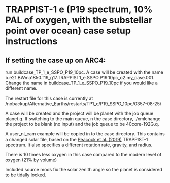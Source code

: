 # TRAPPIST-1 e (P19 spectrum, 10% PAL of oxygen, with the substellar point over ocean) case setup instructions

## If setting the case up on ARC4:

run buildcase_TP_1_e_SSPO_P19_10pc. A case will be created with the name b.e21.BWma1850.f19_g17.TRAPPIST1_e.SSPO.P19.10pc_o2.my_case.001. Change the name in buildcase_TP_1_e_SSPO_P19_10pc if you would like a different name.

The restart file for this case is currently at /nobackup/Alternative_Earths/restarts/TP1_e/P19_SSPO_10pc/0357-08-25/

A case will be created and the project will be planet with the job queue planet.q. If switching to the main queue, n the case directory, ./xmlchange the project to be blank (no input) and the job queue to be 40core-192G.q.

A user_nl_cam example will be copied in to the case directory. This contains a changed solar file, based on the [Peacock et al. (2019)](https://archive.stsci.edu/hlsp/hazmat) TRAPPIST-1 spectrum. It also specifies a different rotation rate, gravity, and radius.

There is 10 times less oxygen in this case compared to the modern level of oxygen (21% by volume)

Included source mods fix the solar zenith angle so the planet is considered to be tidally locked. 

